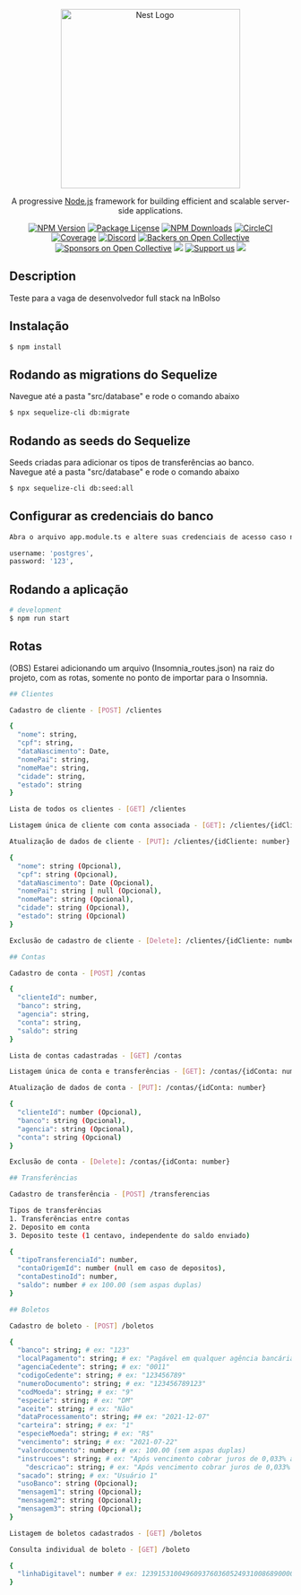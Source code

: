 <p align="center">
  <a href="http://nestjs.com/" target="blank"><img src="https://nestjs.com/img/logo_text.svg" width="320" alt="Nest Logo" /></a>
</p>

[circleci-image]: https://img.shields.io/circleci/build/github/nestjs/nest/master?token=abc123def456
[circleci-url]: https://circleci.com/gh/nestjs/nest

  <p align="center">A progressive <a href="http://nodejs.org" target="_blank">Node.js</a> framework for building efficient and scalable server-side applications.</p>
    <p align="center">
<a href="https://www.npmjs.com/~nestjscore" target="_blank"><img src="https://img.shields.io/npm/v/@nestjs/core.svg" alt="NPM Version" /></a>
<a href="https://www.npmjs.com/~nestjscore" target="_blank"><img src="https://img.shields.io/npm/l/@nestjs/core.svg" alt="Package License" /></a>
<a href="https://www.npmjs.com/~nestjscore" target="_blank"><img src="https://img.shields.io/npm/dm/@nestjs/common.svg" alt="NPM Downloads" /></a>
<a href="https://circleci.com/gh/nestjs/nest" target="_blank"><img src="https://img.shields.io/circleci/build/github/nestjs/nest/master" alt="CircleCI" /></a>
<a href="https://coveralls.io/github/nestjs/nest?branch=master" target="_blank"><img src="https://coveralls.io/repos/github/nestjs/nest/badge.svg?branch=master#9" alt="Coverage" /></a>
<a href="https://discord.gg/G7Qnnhy" target="_blank"><img src="https://img.shields.io/badge/discord-online-brightgreen.svg" alt="Discord"/></a>
<a href="https://opencollective.com/nest#backer" target="_blank"><img src="https://opencollective.com/nest/backers/badge.svg" alt="Backers on Open Collective" /></a>
<a href="https://opencollective.com/nest#sponsor" target="_blank"><img src="https://opencollective.com/nest/sponsors/badge.svg" alt="Sponsors on Open Collective" /></a>
  <a href="https://paypal.me/kamilmysliwiec" target="_blank"><img src="https://img.shields.io/badge/Donate-PayPal-ff3f59.svg"/></a>
    <a href="https://opencollective.com/nest#sponsor"  target="_blank"><img src="https://img.shields.io/badge/Support%20us-Open%20Collective-41B883.svg" alt="Support us"></a>
  <a href="https://twitter.com/nestframework" target="_blank"><img src="https://img.shields.io/twitter/follow/nestframework.svg?style=social&label=Follow"></a>
</p>
  <!--[![Backers on Open Collective](https://opencollective.com/nest/backers/badge.svg)](https://opencollective.com/nest#backer)
  [![Sponsors on Open Collective](https://opencollective.com/nest/sponsors/badge.svg)](https://opencollective.com/nest#sponsor)-->

## Description

Teste para a vaga de desenvolvedor full stack na InBolso

## Instalação

```bash
$ npm install
```

## Rodando as migrations do Sequelize

Navegue até a pasta "src/database" e rode o comando abaixo

```bash
$ npx sequelize-cli db:migrate
```
## Rodando as seeds do Sequelize

Seeds criadas para adicionar os tipos de transferências ao banco.<br>
Navegue até a pasta "src/database" e rode o comando abaixo

```bash
$ npx sequelize-cli db:seed:all
```

## Configurar as credenciais do banco
```bash
Abra o arquivo app.module.ts e altere suas credenciais de acesso caso necessite

username: 'postgres',
password: '123',
```
## Rodando a aplicação

```bash
# development
$ npm run start
```

## Rotas

(OBS) Estarei adicionando um arquivo (Insomnia_routes.json) na raiz do projeto, com as rotas, somente no ponto de importar para o Insomnia.

```bash
## Clientes

Cadastro de cliente - [POST] /clientes

{
  "nome": string,
  "cpf": string,
  "dataNascimento": Date,
  "nomePai": string,
  "nomeMae": string,
  "cidade": string,
  "estado": string
}

Lista de todos os clientes - [GET] /clientes

Listagem única de cliente com conta associada - [GET]: /clientes/{idCliente: number}

Atualização de dados de cliente - [PUT]: /clientes/{idCliente: number}

{
  "nome": string (Opcional),
  "cpf": string (Opcional),
  "dataNascimento": Date (Opcional),
  "nomePai": string | null (Opcional),
  "nomeMae": string (Opcional),
  "cidade": string (Opcional),
  "estado": string (Opcional)
}

Exclusão de cadastro de cliente - [Delete]: /clientes/{idCliente: number}

```

```bash
## Contas

Cadastro de conta - [POST] /contas

{
  "clienteId": number,
  "banco": string,
  "agencia": string,
  "conta": string,
  "saldo": string
}

Lista de contas cadastradas - [GET] /contas

Listagem única de conta e transferências - [GET]: /contas/{idConta: number}

Atualização de dados de conta - [PUT]: /contas/{idConta: number}

{
  "clienteId": number (Opcional),
  "banco": string (Opcional),
  "agencia": string (Opcional),
  "conta": string (Opcional)
}

Exclusão de conta - [Delete]: /contas/{idConta: number}

```

```bash
## Transferências

Cadastro de transferência - [POST] /transferencias

Tipos de transferências
1. Transferências entre contas
2. Deposito em conta
3. Deposito teste (1 centavo, independente do saldo enviado)

{
  "tipoTransferenciaId": number,
  "contaOrigemId": number (null em caso de depositos),
  "contaDestinoId": number,
  "saldo": number # ex 100.00 (sem aspas duplas)
}

```
```bash
## Boletos

Cadastro de boleto - [POST] /boletos

{
  "banco": string; # ex: "123"
  "localPagamento": string; # ex: "Pagável em qualquer agência bancária"
  "agenciaCedente": string; # ex: "0011"
  "codigoCedente": string; # ex: "123456789"
  "numeroDocumento": string; # ex: "123456789123"
  "codMoeda": string; # ex: "9"
  "especie": string; # ex: "DM"
  "aceite": string; # ex: "Não" 
  "dataProcessamento": string; ## ex: "2021-12-07"
  "carteira": string; # ex: "1"
  "especieMoeda": string; # ex: "R$"
  "vencimento": string; # ex: "2021-07-22"
  "valordocumento": number; # ex: 100.00 (sem aspas duplas)
  "instrucoes": string; # ex: "Após vencimento cobrar juros de 0,033% ao dia."
	"descricao": string; # ex: "Após vencimento cobrar juros de 0,033% ao dia."
  "sacado": string; # ex: "Usuário 1"
  "usoBanco": string (Opcional);
  "mensagem1": string (Opcional);
  "mensagem2": string (Opcional);
  "mensagem3": string (Opcional);
}

Listagem de boletos cadastrados - [GET] /boletos

Consulta individual de boleto - [GET] /boleto

{
  "linhaDigitavel": number # ex: 12391531004960937603605249310086890000010000
}

```